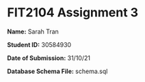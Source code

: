 # FIT2104 Assignment 3

<b>Name:</b> Sarah Tran

<b>Student ID:</b> 30584930

<b>Date of Submission:</b> 31/10/21


<b>Database Schema File:</b> schema.sql
